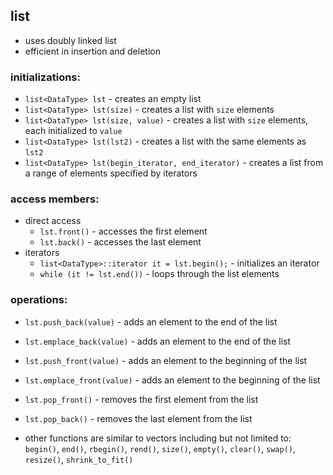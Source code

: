## list

- uses doubly linked list
- efficient in insertion and deletion


### initializations:

- `list<DataType> lst` - creates an empty list
- `list<DataType> lst(size)` - creates a list with `size` elements
- `list<DataType> lst(size, value)` - creates a list with `size` elements, each initialized to `value`
- `list<DataType> lst(lst2)` - creates a list with the same elements as `lst2`
- `list<DataType> lst(begin_iterator, end_iterator)` - creates a list from a range of elements specified by iterators


### access members:

- direct access
    - `lst.front()` - accesses the first element
    - `lst.back()` - accesses the last element
- iterators 
    - `list<DataType>::iterator it = lst.begin();` - initializes an iterator
    - `while (it != lst.end())` - loops through the list elements


### operations:

- `lst.push_back(value)` - adds an element to the end of the list
- `lst.emplace_back(value)` - adds an element to the end of the list
- `lst.push_front(value)` - adds an element to the beginning of the list
- `lst.emplace_front(value)` - adds an element to the beginning of the list
- `lst.pop_front()` - removes the first element from the list
- `lst.pop_back()` - removes the last element from the list

- other functions are similar to vectors including but not limited to: `begin()`, `end()`, `rbegin()`, `rend()`, `size()`, `empty()`, `clear()`, `swap()`, `resize()`, `shrink_to_fit()`
